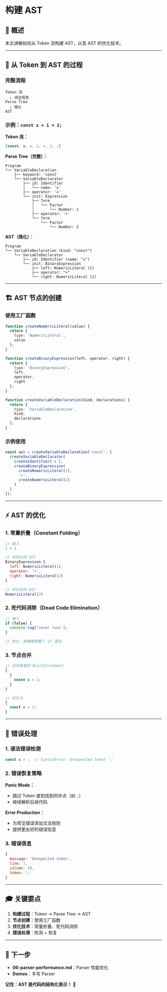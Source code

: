 # 构建 AST

## 📖 概述

本文讲解如何从 Token 流构建 AST，以及 AST 的优化技术。

---

## 🎯 从 Token 到 AST 的过程

### 完整流程

```
Token 流
  ↓ 词法信息
Parse Tree
  ↓ 简化
AST
```

### 示例：`const x = 1 + 2;`

**Token 流：**
```javascript
[const, x, =, 1, +, 2, ;]
```

**Parse Tree（完整）：**
```
Program
└── VariableDeclaration
    ├── keyword: 'const'
    └── VariableDeclarator
        ├── id: Identifier
        │   └── name: 'x'
        ├── operator: '='
        └── init: Expression
            ├── Term
            │   └── Factor
            │       └── Number: 1
            ├── operator: '+'
            └── Term
                └── Factor
                    └── Number: 2
```

**AST（简化）：**
```
Program
└── VariableDeclaration (kind: "const")
    └── VariableDeclarator
        ├── id: Identifier (name: "x")
        └── init: BinaryExpression
            ├── left: NumericLiteral (1)
            ├── operator: "+"
            └── right: NumericLiteral (2)
```

---

## 🏗️ AST 节点的创建

### 使用工厂函数

```javascript
function createNumericLiteral(value) {
  return {
    type: 'NumericLiteral',
    value
  };
}

function createBinaryExpression(left, operator, right) {
  return {
    type: 'BinaryExpression',
    left,
    operator,
    right
  };
}

function createVariableDeclaration(kind, declarations) {
  return {
    type: 'VariableDeclaration',
    kind,
    declarations
  };
}
```

### 示例使用

```javascript
const ast = createVariableDeclaration('const', [
  createVariableDeclarator(
    createIdentifier('x'),
    createBinaryExpression(
      createNumericLiteral(1),
      '+',
      createNumericLiteral(2)
    )
  )
]);
```

---

## ⚡ AST 的优化

### 1. 常量折叠（Constant Folding）

```javascript
// 输入
1 + 2

// 未优化的 AST
BinaryExpression {
  left: NumericLiteral(1),
  operator: '+',
  right: NumericLiteral(2)
}

// 优化后的 AST
NumericLiteral(3)
```

### 2. 死代码消除（Dead Code Elimination）

```javascript
// 输入
if (false) {
  console.log('never runs');
}

// 优化：直接移除整个 if 语句
```

### 3. 节点合并

```javascript
// 合并嵌套的 BlockStatement
{
  {
    const x = 1;
  }
}

// 优化为
{
  const x = 1;
}
```

---

## 🚨 错误处理

### 1. 语法错误检测

```javascript
const x = ;  // SyntaxError: Unexpected token ';'
```

### 2. 错误恢复策略

**Panic Mode：**
- 跳过 Token 直到找到同步点（如 `;`）
- 继续解析后续代码

**Error Production：**
- 为常见错误添加文法规则
- 提供更友好的错误信息

### 3. 错误信息

```javascript
{
  message: 'Unexpected token',
  line: 1,
  column: 10,
  token: ';'
}
```

---

## 🎓 关键要点

1. **构建过程**：Token → Parse Tree → AST
2. **节点创建**：使用工厂函数
3. **优化技术**：常量折叠、死代码消除
4. **错误处理**：检测 + 恢复

---

## 🔗 下一步

- **06-parser-performance.md**：Parser 性能优化
- **Demos**：手写 Parser

**记住：AST 是代码的结构化表示！** 🎉

